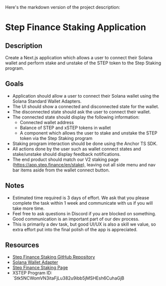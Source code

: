 Here's the markdown version of the project description:

# Step Finance Staking Application

## Description

Create a Next.js application which allows a user to connect their Solana wallet and perform stake and unstake of the STEP token to the Step Staking program.

## Goals

- Application should allow a user to connect their Solana wallet using the Solana Standard Wallet Adapters.
- The UI should show a connected and disconnected state for the wallet.
- The disconnected state should ask the user to connect their wallet.
- The connected state should display the following information:
  - Connected wallet address
  - Balance of STEP and xSTEP tokens in wallet
  - A component which allows the user to stake and unstake the STEP token via the Step Staking program
- Staking program interaction should be done using the Anchor TS SDK.
- All actions done by the user such as wallet connect states and stake/unstake should display feedback notifications.
- The end product should match our V2 staking page (https://app.step.finance/en/stake), leaving out all side menu and nav bar items aside from the wallet connect button.

## Notes

- Estimated time required is 3 days of effort. We ask that you please complete the task within 1 week and communicate with us if you will take more time.
- Feel free to ask questions in Discord if you are blocked on something. Good communication is an important part of our dev process.
- This is primarily a dev task, but good UI/UX is also a skill we value, so extra effort put into the final polish of the app is appreciated.

## Resources

- [Step Finance Staking GitHub Repository](https://github.com/step-finance/step-staking)
- [Solana Wallet Adapter](https://github.com/solana-labs/wallet-adapter)
- [Step Finance Staking Page](https://app.step.finance/en/stake)
- XSTEP Program ID: `Stk5NCWomVN3itaFjLu382u9ibb5jMSHEsh6CuhaGjB
